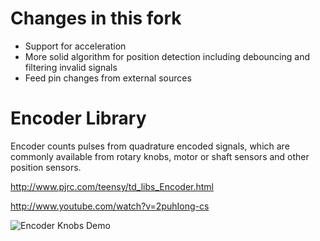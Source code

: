 # Changes in this fork

- Support for acceleration
- More solid algorithm for position detection including debouncing and filtering invalid signals
- Feed pin changes from external sources

# Encoder Library

Encoder counts pulses from quadrature encoded signals, which are commonly available from rotary knobs, motor or shaft sensors and other position sensors.

http://www.pjrc.com/teensy/td_libs_Encoder.html

http://www.youtube.com/watch?v=2puhIong-cs

![Encoder Knobs Demo](http://www.pjrc.com/teensy/td_libs_Encoder_1.jpg)

